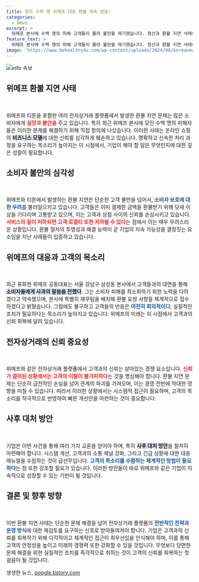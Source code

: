 ```yaml
---
title: 항의 수백 명 위메프 대표 환불 약속 발표!
categories:
  - News
excerpt: >
  위메프 본사에 수백 명의 피해 고객들이 몰려 불만을 제기했습니다. 정산과 환불 지연 사태에 대한 공동대표의 사과와 보상 약속이 주목받고 있는 가운데, 고객들은 신속한 해결을 촉구하고 있습니다.
feature_text: >
  위메프 본사에 수백 명의 피해 고객들이 몰려 불만을 제기했습니다. 정산과 환불 지연 사태에 대한 공동대표의 사과와 보상 약속이 주목받고 있는 가운데, 고객들은 신속한 해결을 촉구하고 있습니다.
image: 'https://www.behealthy4u.com/wp-content/uploads/2024/06/koreanews.jpg'
---
```


<p><img src="https://www.behealthy4u.com/wp-content/uploads/2024/06/koreanews.jpg" alt="info 속보" /></p>

<h2 data-ke-size="size26">위메프 환불 지연 사태</h2>

<p data-ke-size="size16">&nbsp;</p>

<p>위메프와 티몬을 포함한 여러 전자상거래 플랫폼에서 발생한 환불 지연 문제는 많은 소비자에게 <b><span style="color: #ee2323;">실망과 불안을</span></b> 주고 있습니다. 특히 최근 위메프 본사에 모인 수백 명의 피해자들은 이러한 문제를 해결하기 위해 직접 항의에 나섰습니다. 이러한 사태는 온라인 쇼핑의 <b><span style="background-color: #21538527;">비즈니스 모델</span></b>에 대한 신뢰를 심각하게 훼손하고 있습니다. 명확하고 신속한 처리 과정을 요구하는 목소리가 높아지는 이 시점에서, 기업이 해야 할 일은 무엇인지에 대한 깊은 성찰이 필요합니다.</p>

<h2 data-ke-size="size26">소비자 불만의 심각성</h2>

<p data-ke-size="size16">&nbsp;</p>

<p>위메프와 티몬에서 발생하는 환불 지연은 단순한 고객 불만을 넘어서, <b><span style="color: #1a5490;">소비자 보호에 대한 우려</span></b>를 불러일으키고 있습니다. 고객들은 이미 결제한 금액을 환불받기 위해 닷새 이상을 기다리며 고통받고 있으며, 이는 고객과 상점 사이의 신뢰를 손상시키고 있습니다. <b><span style="color: #ee2323;">서비스의 질이 저하되면 고객 로열티 또한 저하될 수 있다</span></b>는 점에서 이는 매우 우려스러운 상황입니다. 환불 절차의 투명성과 해결 능력이 곧 기업의 지속 가능성을 결정짓는 요소임을 지난 사례들이 입증하고 있습니다.</p>

<h2 data-ke-size="size26">위메프의 대응과 고객의 목소리</h2>

<p data-ke-size="size16">&nbsp;</p>

<p>최근 류화현 위메프 공동대표는 서울 강남구 삼성동 본사에서 고객들과의 대면을 통해 <b><span style="background-color: #21538527;">소비자들에게 사과의 말씀을 전했다</span></b>. 그는 소비자 피해를 최소화하기 위한 노력을 다하겠다고 약속했으며, 본사에 특별히 재무팀을 배치해 환불 요청 사항을 체계적으로 접수하겠다고 밝혔습니다. 그럼에도 불구하고 고객들의 반응은 <b><span style="color: #1a5490;">여전히 회의적이다</span></b>, 실질적인 조치가 필요하다는 목소리가 높아지고 있습니다. 위메프의 미래는 이 시점에서 고객과의 신뢰 회복에 달려 있습니다.</p>

<h2 data-ke-size="size26">전자상거래의 신뢰 중요성</h2>

<p data-ke-size="size16">&nbsp;</p>

<p>위메프와 같은 전자상거래 플랫폼에서 고객과의 신뢰는 살아있는 경쟁 요소입니다. <b><span style="color: #ee2323;">신뢰가 결여된 상황에서는 고객의 이탈이 불가피하다</span></b>는 것을 명심해야 합니다. 환불 지연 문제는 단순히 금전적인 손실을 넘어 관계의 파괴를 가져오며, 이는 경영 전반에 막대한 영향을 미칠 수 있습니다. 따라서 이러한 상황에서는 시스템적 접근이 필요하며, 고객의 목소리를 적극적으로 반영하여 빠른 개선안을 마련하는 것이 중요합니다.</p>

<h2 data-ke-size="size26">사후 대처 방안</h2>

<p data-ke-size="size16">&nbsp;</p>

<p>기업은 이번 사건을 통해 여러 가지 교훈을 얻어야 하며, 특히 <b><span style="background-color: #21538527;">사후 대처 방안</span></b>을 철저히 마련해야 합니다. 시스템 개선, 고객과의 소통 채널 강화, 그리고 긴급 상황에 대한 대응 매뉴얼을 수립하는 것이 급선무입니다. <b><span style="color: #1a5490;">고객의 목소리를 수렴하는 체계적인 방법이 필요하다</span></b>는 점 또한 강조할 필요가 있습니다. 이러한 방안들이 바로 위메프와 같은 기업이 지속적으로 성장할 수 있는 기반이 될 것입니다.</p>

<h2 data-ke-size="size26">결론 및 향후 방향</h2>

<p data-ke-size="size16">&nbsp;</p>

<p>이번 환불 지연 사태는 단순한 문제 해결을 넘어 전자상거래 플랫폼의 <b><span style="color: #1a5490;">전반적인 전략과 운영 방식</span></b>에 대한 재검토를 요구하는 신호로 받아들여져야 합니다. 기업은 고객과의 신뢰를 회복하기 위해 다각적이고 체계적인 접근이 최우선임을 인식해야 하며, 이를 통해 고객의 안정성을 높이고 미래의 경쟁력 또한 강화할 수 있을 것입니다. 무엇보다 당면한 문제 해결을 위한 실질적인 조치를 즉각적으로 취하는 것이 고객의 신뢰를 회복하는 첫걸음이 될 것입니다.</p>
생생한 뉴스, <a href="https://qoogle.tistory.com" rel="dofollow">qoogle.tistory.com</a>


